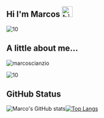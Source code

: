 ## Hi I'm Marcos <img src="https://user-images.githubusercontent.com/1303154/88677602-1635ba80-d120-11ea-84d8-d263ba5fc3c0.gif" width="28px" alt="hi">
![10](https://user-images.githubusercontent.com/73872769/117823945-68c20c80-b244-11eb-9e89-19526a684258.png)
## A little about me...
![marcoscianzio](https://user-images.githubusercontent.com/73872769/143283052-5bf09091-b16d-4a91-a0ed-876bc8c8bc7b.png)

![10](https://user-images.githubusercontent.com/73872769/117823945-68c20c80-b244-11eb-9e89-19526a684258.png)
## GitHub Status
![Marco's GitHub stats](https://github-readme-stats.vercel.app/api?username=MarcosCianzio&bg_color=DEG,8E2DE2,4A00E0&title_color=FFFFFF&text_color=FFFFFF&hide_border=true)[![Top Langs](https://github-readme-stats.vercel.app/api/top-langs/?username=MarcosCianzio&layout=compact&bg_color=DEG,8E2DE2,4A00E0&title_color=FFFFFF&text_color=FFFFFF&hide_border=true)](https://github.com/anuraghazra/github-readme-stats)
